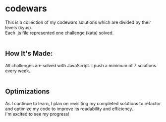 # codewars
This is a collection of my codewars solutions which are divided by their levels (kyus). <br>
Each .js file represented one challenge (kata) solved. 
<br>
<br>
## How It's Made:
All challenges are solved with JavaScript. I push a minimum of 7 solutions every week. 
<br>
<br>
## Optimizations
As I continue to learn, I plan on revisiting my completed solutions to refactor and optimize my code to improve its readability and efficiency.
<br>
I'm excited to see my progress!
